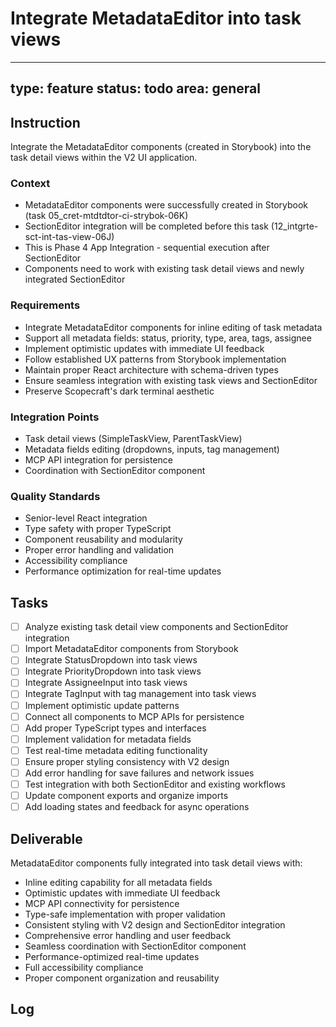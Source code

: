 # Integrate MetadataEditor into task views

---
type: feature
status: todo
area: general
---


## Instruction
Integrate the MetadataEditor components (created in Storybook) into the task detail views within the V2 UI application.

### Context
- MetadataEditor components were successfully created in Storybook (task 05_cret-mtdtdtor-ci-strybok-06K)
- SectionEditor integration will be completed before this task (12_intgrte-sct-int-tas-view-06J)
- This is Phase 4 App Integration - sequential execution after SectionEditor
- Components need to work with existing task detail views and newly integrated SectionEditor

### Requirements
- Integrate MetadataEditor components for inline editing of task metadata
- Support all metadata fields: status, priority, type, area, tags, assignee
- Implement optimistic updates with immediate UI feedback
- Follow established UX patterns from Storybook implementation
- Maintain proper React architecture with schema-driven types
- Ensure seamless integration with existing task views and SectionEditor
- Preserve Scopecraft's dark terminal aesthetic

### Integration Points
- Task detail views (SimpleTaskView, ParentTaskView)
- Metadata fields editing (dropdowns, inputs, tag management)
- MCP API integration for persistence
- Coordination with SectionEditor component

### Quality Standards
- Senior-level React integration
- Type safety with proper TypeScript
- Component reusability and modularity
- Proper error handling and validation
- Accessibility compliance
- Performance optimization for real-time updates

## Tasks
- [ ] Analyze existing task detail view components and SectionEditor integration
- [ ] Import MetadataEditor components from Storybook
- [ ] Integrate StatusDropdown into task views
- [ ] Integrate PriorityDropdown into task views
- [ ] Integrate AssigneeInput into task views
- [ ] Integrate TagInput with tag management into task views
- [ ] Implement optimistic update patterns
- [ ] Connect all components to MCP APIs for persistence
- [ ] Add proper TypeScript types and interfaces
- [ ] Implement validation for metadata fields
- [ ] Test real-time metadata editing functionality
- [ ] Ensure proper styling consistency with V2 design
- [ ] Add error handling for save failures and network issues
- [ ] Test integration with both SectionEditor and existing workflows
- [ ] Update component exports and organize imports
- [ ] Add loading states and feedback for async operations

## Deliverable
MetadataEditor components fully integrated into task detail views with:
- Inline editing capability for all metadata fields
- Optimistic updates with immediate UI feedback
- MCP API connectivity for persistence
- Type-safe implementation with proper validation
- Consistent styling with V2 design and SectionEditor integration
- Comprehensive error handling and user feedback
- Seamless coordination with SectionEditor component
- Performance-optimized real-time updates
- Full accessibility compliance
- Proper component organization and reusability

## Log
